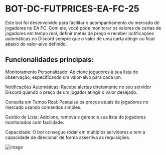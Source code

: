 # BOT-DC-FUTPRICES-EA-FC-25
Este bot foi desenvolvido para facilitar o acompanhamento do mercado de jogadores no EA FC. Com ele, você pode monitorar os valores de cartas de jogadores em tempo real, definir metas de preço e receber notificações automáticas no Discord sempre que o valor de uma carta atingir ou ficar abaixo do valor-alvo definido.
## Funcionalidades principais:
Monitoramento Personalizado: Adicione jogadores à sua lista de observação, especificando um valor-alvo para cada um.

Notificações Automáticas: Receba alertas diretamente no seu servidor Discord quando o preço de um jogador atingir o valor desejado.

Consulta em Tempo Real: Pesquise os preços atuais de jogadores no mercado usando comandos simples.

Gestão de Lista: Adicione, remova e gerencie sua lista de jogadores monitorados com facilidade.

Capacidade: O bot consegue rodar em múltiplos servidores e tem a capacidade de direcionar de forma assertiva as requisições.

![image](https://github.com/user-attachments/assets/6268d26a-c8f5-4d07-b919-8aaca3f8fee0)

